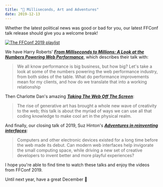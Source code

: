 ```yaml
---
title: "🍿 Milliseconds, Art and Adventures"
date: 2019-12-13
---
```


Whether the latest political news was good or bad for you, our latest FFConf talk release should give you a welcome break!

[![The FFConf 2019 playlist](/images/articles/2019-talks-3.jpg)](https://www.youtube.com/playlist?list=PLXmT1r4krsTrR6khetJSVQqulyFbxmZNG)

We have Harry Roberts' [***From Milliseconds to Millions: A Look at the Numbers Powering Web Performance***](https://www.youtube.com/watch?v=SVt7bjTwCMM&list=PLXmT1r4krsTrR6khetJSVQqulyFbxmZNG&index=6), which describes their talk with:

> We all know performance is big business, but how big? Let's take a look at some of the numbers powering the web performance industry, from both sides of the table. What do performance improvements mean for my clients, and how do we translate that into a working relationship

Then Charlotte Dan's amazing [***Taking The Web Off The Screen***](https://www.youtube.com/watch?v=BZNKLvqh8ts&list=PLXmT1r4krsTrR6khetJSVQqulyFbxmZNG&index=6):

> The rise of generative art has brought a whole new wave of creativity to the web; this talk is about the myriad of ways we can use all that coding knowledge to make cool art in the physical realm.

And finally, our closing talk of 2019, Suz Hinton's [***Adventures in reinventing interfaces***](https://www.youtube.com/watch?v=AAFIJaxuHeg&list=PLXmT1r4krsTrR6khetJSVQqulyFbxmZNG&index=7):

> Computers and other electronic devices existed for a long time before the web made its debut. Can modern web interfaces help invigorate the small computing space, while driving a new set of creative developers to invent better and more playful experiences?

I hope you're able to find time to watch these talks and enjoy the videos from FFConf 2019.

Until next year, have a great December 👋
